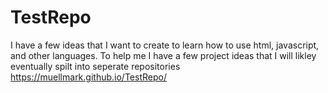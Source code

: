 # TestRepo
I have a few ideas that I want to create to learn how to use html, javascript, and other languages. To help me I have a few project ideas that I will likley eventually spilt into seperate repositories 
https://muellmark.github.io/TestRepo/
